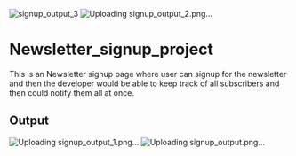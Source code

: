 ![signup_output_3](https://github.com/AdityaKumbhar21/Newsletter-signup/assets/112404922/0f81b116-798f-4cb4-94bd-75e8d214cb47)
![Uploading signup_output_2.png…]()
# Newsletter_signup_project

This is an Newsletter signup page where user can signup for the newsletter and then the developer would be able to keep track of all subscribers and then could notify them all at once.

## Output
![Uploading signup_output_1.png…]()
![Uploading signup_output.png…]()
